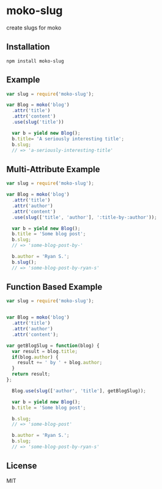 # moko-slug

  create slugs for moko

## Installation

    npm install moko-slug

## Example

```js
var slug = require('moko-slug');

var Blog = moko('blog')
  .attr('title')
  .attr('content')
  .use(slug('title'))

  var b = yield new Blog();
  b.title= 'A seriously interesting title';
  b.slug;
  // => 'a-seriously-interesting-title'

```

## Multi-Attribute Example

```js
var slug = require('moko-slug');

var Blog = moko('blog')
  .attr('title')
  .attr('author')
  .attr('content')
  .use(slug(['title', 'author'], ':title-by-:author'));

  var b = yield new Blog();
  b.title = 'Some blog post';
  b.slug;
  // => 'some-blog-post-by-'

  b.author = 'Ryan S.';
  b.slug();
  // => 'some-blog-post-by-ryan-s'

```

## Function Based Example

```js
var slug = require('moko-slug');


var Blog = moko('blog')
  .attr('title')
  .attr('author')
  .attr('content');

var getBlogSlug = function(blog) {
  var result = blog.title;
  if(blog.author) {
    result += ' by ' + blog.author;
  }
  return result;
};

  Blog.use(slug(['author', 'title'], getBlogSlug));

  var b = yield new Blog();
  b.title = 'Some blog post';

  b.slug;
  // => 'some-blog-post'

  b.author = 'Ryan S.';
  b.slug;
  // => 'some-blog-post-by-ryan-s'

```


## License

  MIT
